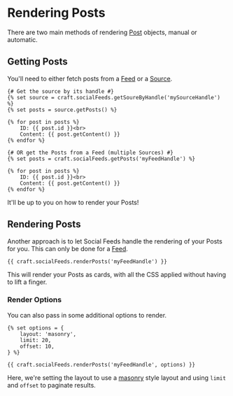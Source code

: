 # Rendering Posts
There are two main methods of rendering [Post](docs:developers/post) objects, manual or automatic.

## Getting Posts
You'll need to either fetch posts from a [Feed](docs:feature-tour/feeds) or a [Source](docs:feature-tour/sources).

```twig
{# Get the source by its handle #}
{% set source = craft.socialFeeds.getSoureByHandle('mySourceHandle') %}
{% set posts = source.getPosts() %}

{% for post in posts %}
    ID: {{ post.id }}<br>
    Content: {{ post.getContent() }}
{% endfor %}

{# OR get the Posts from a Feed (multiple Sources) #}
{% set posts = craft.socialFeeds.getPosts('myFeedHandle') %}

{% for post in posts %}
    ID: {{ post.id }}<br>
    Content: {{ post.getContent() }}
{% endfor %}
```

It'll be up to you on how to render your Posts!

## Rendering Posts
Another approach is to let Social Feeds handle the rendering of your Posts for you. This can only be done for a [Feed](docs:feature-tour/feeds).

```twig
{{ craft.socialFeeds.renderPosts('myFeedHandle') }}
```

This will render your Posts as cards, with all the CSS applied without having to lift a finger.

### Render Options
You can also pass in some additional options to render.

```twig
{% set options = {
    layout: 'masonry',
    limit: 20,
    offset: 10,
} %}

{{ craft.socialFeeds.renderPosts('myFeedHandle', options) }}
```

Here, we're setting the layout to use a [masonry](https://masonry.desandro.com/) style layout and using `limit` and `offset` to paginate results.

